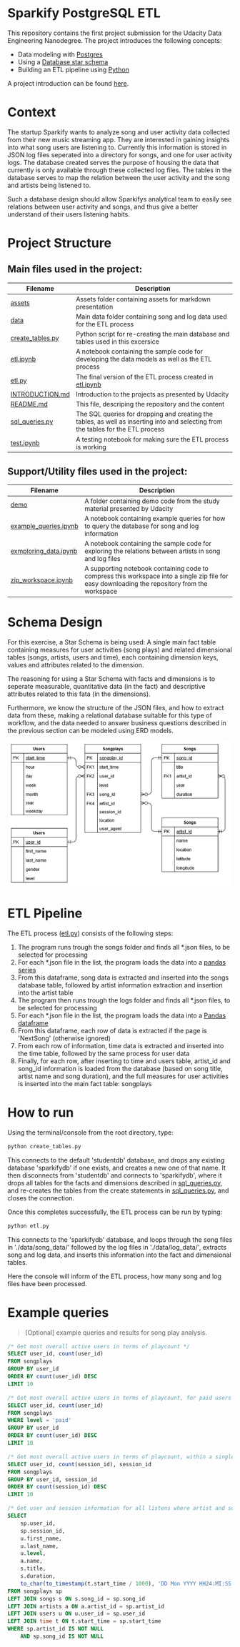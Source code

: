 # Sparkify PostgreSQL ETL

This repository contains the first project submission for the Udacity Data Engineering Nanodegree. The project introduces the following concepts:
* Data modeling with [Postgres](https://www.postgresql.org/)
* Using a [Database star schema](https://en.wikipedia.org/wiki/Star_schema)
* Building an ETL pipeline using [Python](https://www.python.org/)

A project introduction can be found [here](./INTRODUCTION.md).


# Context 

The startup Sparkify wants to analyze song and user activity data collected from their new music streaming app. They are interested in gaining insights into what song users are listening to. Currently this information is stored in JSON log files seperated into a directory for songs, and one for user activity logs.
The database created serves the purpose of housing the data that currently is only available through these collected log files. The tables in the database serves to map the relation between the user activity and the song and artists being listened to.

Such a database design should allow Sparkifys analytical team to easily see relations between user activity and songs, and thus give a better understand of their users listening habits. 


# Project Structure

## Main files used in the project:

|Filename|Description|
|---|---|
|[assets](./assets/)|Assets folder containing assets for markdown presentation|
|[data](./data/)|Main data folder containing song and log data used for the ETL process|
|[create_tables.py](./create_tables.py)|Python script for re-creating the main database and tables used in this excersice|
|[etl.ipynb](./etl.ipynb)|A notebook containing the sample code for developing the data models as well as the ETL process|
|[etl.py](./etl.py)|The final version of the ETL process created in [etl.ipynb](./etl.ipynb)|
|[INTRODUCTION.md](./INTRODUCTION.md)|Introduction to the projects as presented by Udacity|
|[README.md](./README.md)|This file, descriping the repository and the content|
|[sql_queries.py](./sql_queries.py)|The SQL queries for dropping and creating the tables, as well as inserting into and selecting from the tables for the ETL process|
|[test.ipynb](./test.ipynb)|A testing notebook for making sure the ETL process is working|

## Support/Utility files used in the project:

|Filename|Description|
|---|---|
|[demo](./demo/)|A folder containing demo code from the study material presented by Udacity|
|[example_queries.ipynb](./example_queries.ipynb)|A notebook containing example queries for how to query the database for song and log information|
|[exmploring_data.ipynb](./exmploring_data.ipynb)|A notebook containing the sample code for exploring the relations between artists in song and log files|
|[zip_workspace.ipynb](./zip_workspace.ipynb)|A supporting notebook containing code to compress this workspace into a single zip file for easy downloading the repository from the workspace|


# Schema Design

For this exercise, a Star Schema is being used: A single main fact table containing measures for user activities (song plays) and related dimensional tables (songs, artists, users and time), each containing dimension keys, values and attributes related to the dimension.

The reasoning for using a Star Schema with facts and dimensions is to seperate measurable, quantitative data (in the fact) and descriptive attributes related to this fata (in the dimensions). 

Furthermore, we know the structure of the JSON files, and how to extract data from these, making a relational database suitable for this type of workflow, and the data needed to answer business questions described in the previous section can be modeled using ERD models. 

![Image](./assets/data-modeling-1-postgres.jpg)


# ETL Pipeline

The ETL process ([etl.py](./etl.py)) consists of the following steps:

1. The program runs trough the songs folder and finds all *.json files, to be selected for processing
2. For each *.json file in the list, the program loads the data into a [pandas series](https://pandas.pydata.org/pandas-docs/stable/reference/api/pandas.Series.html)
3. From this dataframe, song data is extracted and inserted into the songs database table, followed by artist information extraction and insertion into the artist table
4. The program then runs trough the logs folder and finds all *.json files, to be selected for processing
5. For each *.json file in the list, the program loads the data into a [Pandas dataframe](https://pandas.pydata.org/pandas-docs/stable/reference/api/pandas.DataFrame.html)
6. From this dataframe, each row of data is extracted if the page is 'NextSong' (otherwise ignored)
7. From each row of information, time data is extracted and inserted into the time table, followed by the same process for user data
8. Finally, for each row, after inserting to time and users table, artist_id and song_id information is loaded from the database (based on song title, artist name and song duration), and the full measures for user activities is inserted into the main fact table: songplays


# How to run 

Using the terminal/console from the root directory, type:

```sh
python create_tables.py
```

This connects to the default 'studentdb' database, and drops any existing database 'sparkifydb' if one exists, and creates a new one of that name. 
It then disconnects from 'studentdb' and connects to 'sparkifydb', where it drops all tables for the facts and dimensions described in [sql_queries.py](./sql_queries.py), and re-creates the tables from the create statements in [sql_queries.py](./sql_queries.py), and closes the connection.

Once this completes successfully, the ETL process can be run by typing:

```sh
python etl.py
```

This connects to the 'sparkifydb' database, and loops through the song files in './data/song_data/' followed by the log files in './data/log_data/', extracts song and log data, and inserts this information into the fact and dimensional tables.

Here the console will inform of the ETL process, how many song and log files have been processed.


# Example queries

> [Optional] example queries and results for song play analysis.


```sql
/* Get most overall active users in terms of playcount */
SELECT user_id, count(user_id)
FROM songplays
GROUP BY user_id
ORDER BY count(user_id) DESC
LIMIT 10
```

```sql
/* Get most overall active users in terms of playcount, for paid users */
SELECT user_id, count(user_id)
FROM songplays
WHERE level = 'paid'
GROUP BY user_id
ORDER BY count(user_id) DESC
LIMIT 10
```

```sql
/* Get most overall active users in terms of playcount, within a single session */
SELECT user_id, count(session_id), session_id
FROM songplays
GROUP BY user_id, session_id
ORDER BY count(session_id) DESC
LIMIT 10
```

```sql
/* Get user and session information for all listens where artist and song are related in fact and dimensional tables */
SELECT 
    sp.user_id,
    sp.session_id,
    u.first_name,
    u.last_name,
    u.level,
    a.name,
    s.title,
    s.duration,
    to_char(to_timestamp(t.start_time / 1000), 'DD Mon YYYY HH24:MI:SS') as start_time
FROM songplays sp
LEFT JOIN songs s ON s.song_id = sp.song_id
LEFT JOIN artists a ON a.artist_id = sp.artist_id
LEFT JOIN users u ON u.user_id = sp.user_id
LEFT JOIN time t ON t.start_time = sp.start_time
WHERE sp.artist_id IS NOT NULL 
    AND sp.song_id IS NOT NULL
```